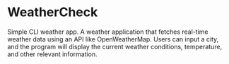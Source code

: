 # WeatherCheck
Simple CLI weather app. 
A weather application that fetches real-time weather data using an API like OpenWeatherMap. 
Users can input a city, and the program will display the current weather conditions, temperature, and other relevant information.
